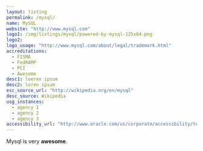 ```yaml
---
layout: listing
permalink: /mysql/
name: MySQL
website: "http://www.mysql.com"
logo1: /img/listings/mysql/powered-by-mysql-125x64.png
logo2:
logo_usage: "http://www.mysql.com/about/legal/trademark.html"
accreditations:
  - FISMA
  - FedRAMP
  - PCI
  - Awesome
desc1: loeren ipsum
desc2: loren ipsum
esc_source_url: "http://wikipedia.org/en/mysql"
desc_source: Wikipedia
usg_instances:
  - agency 1
  - agency 2
  - agency 3
accessibility_url: "http://www.oracle.com/us/corporate/accessibility/templates/t2-2032.html"
---
```



Mysql is very **awesome**.

